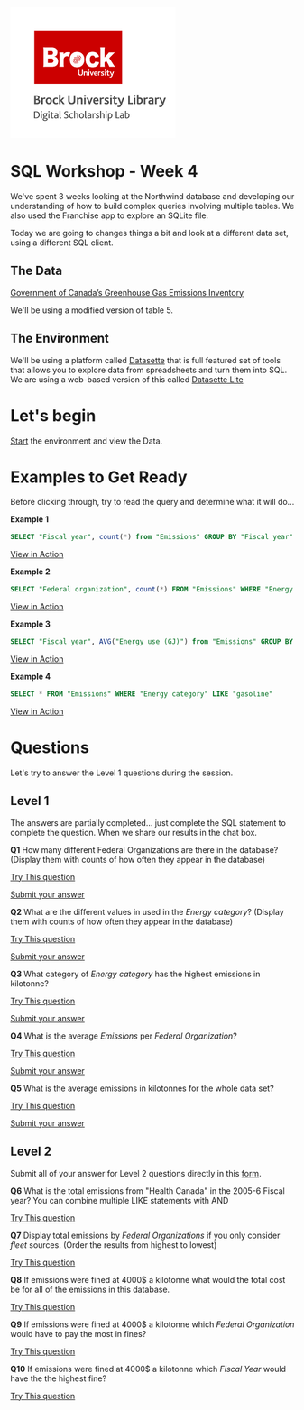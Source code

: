 ![dsl_logo](dsl_logo.png)


# SQL Workshop - Week 4

We've spent 3 weeks looking at the Northwind database and developing our understanding of how to build complex queries involving multiple tables. We also used the Franchise app to explore an SQLite file.

Today we are going to changes things a bit and look at a different data set, using a different SQL client.

## The Data

<a href="https://open.canada.ca/data/en/dataset/6bed41cd-9816-4912-a2b8-b0b224909396" target="_blank">Government of Canada’s Greenhouse Gas Emissions Inventory</a>

We'll be using a modified version of table 5.


## The Environment

We'll be using a platform called <a href="https://datasette.io/" target="_blank">Datasette</a> that is full featured set of tools that allows you to explore data from spreadsheets and turn them into SQL. We are using a web-based version of this called <a href="https://lite.datasette.io/" target="_blank">Datasette Lite</a>

# Let's begin

<a href="https://lite.datasette.io/?csv=https://raw.githubusercontent.com/BrockDSL/DASA_2023_SQL_Collaboration/main/Emissions.csv" target="tutorial">Start</a> the environment and view the Data.


# Examples to Get Ready

Before clicking through, try to read the query and determine what it will do...

**Example 1**

```SQL 
SELECT "Fiscal year", count(*) from "Emissions" GROUP BY "Fiscal year"
```
<a href="https://lite.datasette.io/?csv=https://raw.githubusercontent.com/BrockDSL/DASA_2023_SQL_Collaboration/main/Emissions.csv#/data?sql=SELECT+%22Fiscal+year%22%2C+count%28*%29+from+%22Emissions%22+GROUP+BY+%22Fiscal+year%22" target="tutorial">View in Action</a>


**Example 2**

```SQL
SELECT "Federal organization", count(*) FROM "Emissions" WHERE "Energy category" LIke "natural gas" GROUP BY "Federal organization" ORDER BY COUNT(*) DESC
```
<a href="https://lite.datasette.io/?csv=https://raw.githubusercontent.com/BrockDSL/DASA_2023_SQL_Collaboration/main/Emissions.csv#/data?sql=SELECT+%22Federal+organization%22%2C+count%28*%29+FROM+%22Emissions%22+WHERE+%22Energy+category%22+LIke+%22natural+gas%22+GROUP+BY+%22Federal+organization%22+ORDER+BY+COUNT%28*%29+DESC" target="tutorial">View in Action</a>


**Example 3**

```SQL
SELECT "Fiscal year", AVG("Energy use (GJ)") from "Emissions" GROUP BY "Fiscal year"
```

<a href="https://lite.datasette.io/?csv=https://raw.githubusercontent.com/BrockDSL/DASA_2023_SQL_Collaboration/main/Emissions.csv#/data?sql=SELECT+%22Fiscal+year%22%2C+AVG%28%22Energy+use+%28GJ%29%22%29+from+%22Emissions%22+GROUP+BY+%22Fiscal+year%22" target="tutorial">View in Action</a>

**Example 4**

```SQL
SELECT * FROM "Emissions" WHERE	"Energy category" LIKE "gasoline"
```

<a href="https://lite.datasette.io/?csv=https://raw.githubusercontent.com/BrockDSL/DASA_2023_SQL_Collaboration/main/Emissions.csv#/data?sql=SELECT+*+FROM+%22Emissions%22+WHERE%09%22Energy+category%22+LIKE+%22gasoline%22" target="tutorial">View in Action</a>


# Questions

Let's try to answer the Level 1 questions during the session. 


## Level 1

The answers are partially completed... just complete the SQL statement to complete the question. When we share our results in the chat box.

**Q1**
How many different Federal Organizations are there in the database? (Display them with counts of how often they appear in the database)

<a href="https://lite.datasette.io/?csv=https://raw.githubusercontent.com/BrockDSL/DASA_2023_SQL_Collaboration/main/Emissions.csv#/data" target="tutorial">Try This question</a>

<a target="_blank" href="https://forms.office.com/r/HinRDcvLjZ">Submit your answer</a>

**Q2**
What are the different values in used in the *Energy category*? (Display them with counts of how often they appear in the database)

<a href="https://lite.datasette.io/?csv=https://raw.githubusercontent.com/BrockDSL/DASA_2023_SQL_Collaboration/main/Emissions.csv#/data" target="tutorial">Try This question</a>

<a target="_blank" href="https://forms.office.com/r/6FsfJ06fNd">Submit your answer</a>

**Q3**
What category of *Energy category* has the highest emissions in kilotonne?

<a href="https://lite.datasette.io/?csv=https://raw.githubusercontent.com/BrockDSL/DASA_2023_SQL_Collaboration/main/Emissions.csv#/data" target="tutorial">Try This question</a>

<a target="_blank" href="https://forms.office.com/r/kwxg1Ug85u">Submit your answer</a>

**Q4**
What is the average *Emissions* per *Federal Organization*?

<a href="https://lite.datasette.io/?csv=https://raw.githubusercontent.com/BrockDSL/DASA_2023_SQL_Collaboration/main/Emissions.csv#/data" target="tutorial">Try This question</a>

<a target="_blank" href="https://forms.office.com/r/qFkhf1rUPE">Submit your answer</a>

**Q5**
What is the average emissions in kilotonnes for the whole data set?

<a href="https://lite.datasette.io/?csv=https://raw.githubusercontent.com/BrockDSL/DASA_2023_SQL_Collaboration/main/Emissions.csv#/data" target="tutorial">Try This question</a>

<a target="_blank" href="https://forms.office.com/r/n8DwhP3XYp">Submit your answer</a>

## Level 2


Submit all of your answer for Level 2 questions directly in this <a href="https://forms.office.com/r/Qcdjm9rMeT" target="_blank">form</a>.



**Q6**
What is the total emissions from "Health Canada" in the 2005-6 Fiscal year? You can combine multiple LIKE statements with AND

<a href="https://lite.datasette.io/?csv=https://raw.githubusercontent.com/BrockDSL/DASA_2023_SQL_Collaboration/main/Emissions.csv#/data" target="tutorial">Try This question</a>

**Q7**
Display total emissions by *Federal Organizations* if you only consider *fleet* sources. (Order the results from highest to lowest)

<a href="https://lite.datasette.io/?csv=https://raw.githubusercontent.com/BrockDSL/DASA_2023_SQL_Collaboration/main/Emissions.csv#/data" target="tutorial">Try This question</a>

**Q8**
If emissions were fined at 4000\$ a kilotonne what would the total cost be for all of the emissions in this database.

<a href="https://lite.datasette.io/?csv=https://raw.githubusercontent.com/BrockDSL/DASA_2023_SQL_Collaboration/main/Emissions.csv#/data" target="tutorial">Try This question</a>

**Q9**
If emissions were fined at 4000\$ a kilotonne which *Federal Organization* would have to pay the most in fines?

<a href="https://lite.datasette.io/?csv=https://raw.githubusercontent.com/BrockDSL/DASA_2023_SQL_Collaboration/main/Emissions.csv#/data" target="tutorial">Try This question</a>

**Q10**
If emissions were fined at 4000\$ a kilotonne which *Fiscal Year* would have the the highest fine?

<a href="https://lite.datasette.io/?csv=https://raw.githubusercontent.com/BrockDSL/DASA_2023_SQL_Collaboration/main/Emissions.csv#/data" target="tutorial">Try This question</a>
